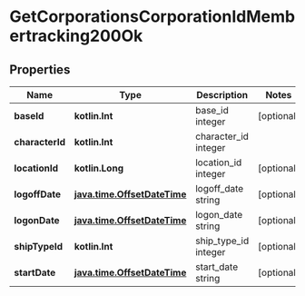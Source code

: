 
# GetCorporationsCorporationIdMembertracking200Ok

## Properties
Name | Type | Description | Notes
------------ | ------------- | ------------- | -------------
**baseId** | **kotlin.Int** | base_id integer |  [optional]
**characterId** | **kotlin.Int** | character_id integer | 
**locationId** | **kotlin.Long** | location_id integer |  [optional]
**logoffDate** | [**java.time.OffsetDateTime**](java.time.OffsetDateTime.md) | logoff_date string |  [optional]
**logonDate** | [**java.time.OffsetDateTime**](java.time.OffsetDateTime.md) | logon_date string |  [optional]
**shipTypeId** | **kotlin.Int** | ship_type_id integer |  [optional]
**startDate** | [**java.time.OffsetDateTime**](java.time.OffsetDateTime.md) | start_date string |  [optional]



